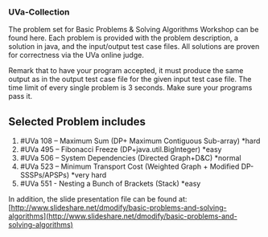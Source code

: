 ### UVa-Collection
The problem set for Basic Problems & Solving Algorithms Workshop can be found here. Each problem is provided with the problem description, a solution in java, and the input/output test case files. All solutions are proven for correctness via the UVa online judge. 

Remark that to have your program accepted, it must produce the same output as in the output test case file for the given input test case file. The time limit of every single problem is 3 seconds. Make sure your programs pass it.
 
## Selected Problem includes
1. #UVa 108 – Maximum Sum (DP+ Maximum Contiguous Sub-array) *hard
2. #UVa 495 – Fibonacci Freeze (DP+java.util.BigInteger) *easy
3. #UVa 506 – System Dependencies (Directed Graph+D&C) *normal
4. #UVa 523 – Minimum Transport Cost (Weighted Graph + Modified DP-SSSPs/APSPs) *very hard
5. #UVa 551 -  Nesting a Bunch of Brackets (Stack) *easy

In addition, the slide presentation file can be found at: [http://www.slideshare.net/dmodify/basic-problems-and-solving-algorithms](http://www.slideshare.net/dmodify/basic-problems-and-solving-algorithms)
